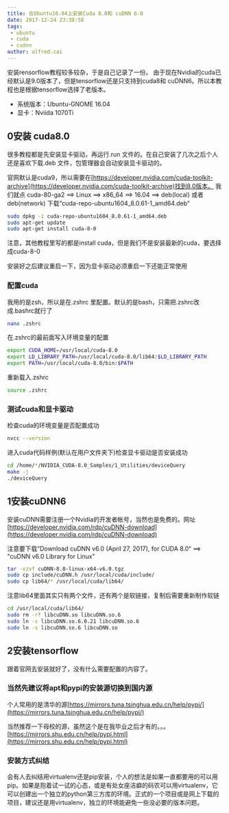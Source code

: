 ```yaml
---
title: 在Ubuntu16.04上安装Cuda 8.0和 cuDNN 6.0
date: 2017-12-24 23:38:58
tags: 
 - ubuntu
 - cuda
 - cudnn
author: alfred.cai
---
```


安装rensorflow教程较多较杂，于是自己记录了一份。
由于现在Nvidia的cuda已经默认是9.0版本了，但是tensorflow还是只支持到cuda8和 cuDNN6。所以本教程也是根据tensorflow选择了老版本。

- 系统版本：Ubuntu-GNOME 16.04
- 显卡：Nviida 1070Ti

## 0安装 cuda8.0

很多教程都是先安装显卡驱动，再运行.run 文件的。在自己安装了几次之后个人还是喜欢下载.deb 文件，包管理器会自动安装显卡驱动的。

官网默认是cuda9，所以需要在[https://developer.nvidia.com/cuda-toolkit-archive](https://developer.nvidia.com/cuda-toolkit-archive)找到8.0版本。
我们就点 cuda-80-ga2 ==> Linux ==> x86_64 ==> 16.04 ==> deb(local) 或者 deb(network)
下载“cuda-repo-ubuntu1604_8.0.61-1_amd64.deb”

```bash
sudo dpkg -i cuda-repo-ubuntu1604_8.0.61-1_amd64.deb
sudo apt-get update
sudo apt-get install cuda-8-0
```

注意，其他教程里写的都是install cuda，但是我们不是安装最新的cuda，要选择成cuda-8-0

安装好之后建议重启一下，因为显卡驱动必须重启一下还能正常使用

### 配置cuda

我用的是zsh，所以是在.zshrc 里配置。默认的是bash，只需把.zshrc改成.bashrc就行了

```bash
nano .zshrc
```

在.zshrc的最前面写入环境变量的配置

```bash
export CUDA_HOME=/usr/local/cuda-8.0
export LD_LIBRARY_PATH=/usr/local/cuda-8.0/lib64:$LD_LIBRARY_PATH
export PATH=/usr/local/cuda-8.0/bin:$PATH
```

重新载入.zshrc

```bash
source .zshrc
```

### 测试cuda和显卡驱动

检查cuda的环境变量是否配置成功

```bash
nvcc --version
```

进入cuda代码样例(默认在用户文件夹下)检查显卡驱动是否安装成功

```bash
cd /home/*/NVIDIA_CUDA-8.0_Samples/1_Utilities/deviceQuery
make -j
./deviceQuery
```

## 1安装cuDNN6

安装cuDNN需要注册一个Nvidia的开发者帐号，当然也是免费的。网址[https://developer.nvidia.com/rdp/cuDNN-download](https://developer.nvidia.com/rdp/cuDNN-download)

注意要下载”Download cuDNN v6.0 (April 27, 2017), for CUDA 8.0“ ==> "cuDNN v6.0 Library for Linux"

```bash
tar -xzvf cuDNN-8.0-linux-x64-v6.0.tgz 
sudo cp include/cuDNN.h /usr/local/cuda/include/
sudo cp lib64/* /usr/local/cuda/lib64/
```

注意lib64里面其实只有两个文件，还有两个是软链接，复制后需要重新制作软链

```bash
cd /usr/local/cuda/lib64/
sudo rm -rf libcuDNN.so libcuDNN.so.6
sudo ln -s libcuDNN.so.6.0.21 libcuDNN.so.6
sudo ln -s libcuDNN.so.6 libcuDNN.so
```

## 2安装tensorflow

跟着官网去安装就好了，没有什么需要配置的内容了。

### 当然先建议将apt和pypi的安装源切换到国内源

个人常用的是清华的源[https://mirrors.tuna.tsinghua.edu.cn/help/pypi/](https://mirrors.tuna.tsinghua.edu.cn/help/pypi/)

当然推荐一下母校的源，虽然这个是在我毕业之后才有的。。。[https://mirrors.shu.edu.cn/help/pypi.html](https://mirrors.shu.edu.cn/help/pypi.html)

### 安装方式纠结

会有人去纠结用virtualenv还是pip安装，个人的想法是如果一直都要用的可以用pip。如果是抱着试一试的心态，或是有处女座洁癖的码农可以用virtualenv，它可以创建出一个独立的python第三方库的环境。正式的一个项目或是网上下载的项目，建议还是用virtualenv，独立的环境能避免一些没必要的版本问题。
